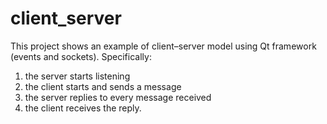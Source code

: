 # client_server
This project shows an example of client–server model using Qt framework (events and sockets). Specifically:  
1. the server starts listening
2. the client starts and sends a message
3. the server replies to every message received
4. the client receives the reply.
